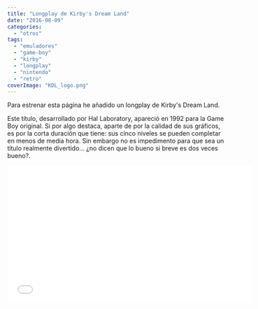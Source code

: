 ```yaml
---
title: "Longplay de Kirby's Dream Land"
date: "2016-08-09"
categories: 
  - "otros"
tags: 
  - "emuladores"
  - "game-boy"
  - "kirby"
  - "longplay"
  - "nintendo"
  - "retro"
coverImage: "KDL_logo.png"
---
```


Para estrenar esta página he añadido un longplay de Kirby's Dream Land.

Este título, desarrollado por Hal Laboratory, apareció en 1992 para la Game Boy original. Si por algo destaca, aparte de por la calidad de sus gráficos, es por la corta duración que tiene: sus cinco niveles se pueden completar en menos de media hora. Sin embargo no es impedimento para que sea un título realmente divertido... ¿no dicen que lo bueno si breve es dos veces bueno?.

<iframe src="//www.youtube.com/embed/bBQqXMnmTvw" width="560" height="315" frameborder="0" allowfullscreen="allowfullscreen"></iframe>
